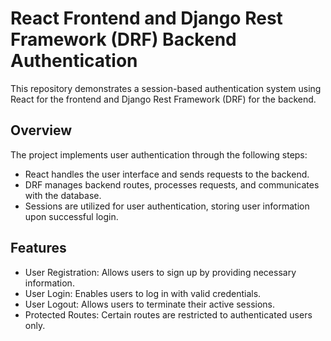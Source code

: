 # React Frontend and Django Rest Framework (DRF) Backend Authentication

This repository demonstrates a session-based authentication system using React for the frontend and Django Rest Framework (DRF) for the backend.

## Overview

The project implements user authentication through the following steps:

- React handles the user interface and sends requests to the backend.
- DRF manages backend routes, processes requests, and communicates with the database.
- Sessions are utilized for user authentication, storing user information upon successful login.

## Features

- User Registration: Allows users to sign up by providing necessary information.
- User Login: Enables users to log in with valid credentials.
- User Logout: Allows users to terminate their active sessions.
- Protected Routes: Certain routes are restricted to authenticated users only.

